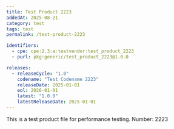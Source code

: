 ```yaml
---
title: Test Product 2223
addedAt: 2025-08-21
category: test
tags: test
permalink: /test-product-2223

identifiers:
  - cpe: cpe:2.3:a:testvendor:test_product_2223
  - purl: pkg:generic/test_product_2223@1.0.0

releases:
  - releaseCycle: "1.0"
    codename: "Test Codename 2223"
    releaseDate: 2025-01-01
    eol: 2026-01-01
    latest: "1.0.0"
    latestReleaseDate: 2025-01-01
---
```


This is a test product file for performance testing. Number: 2223
